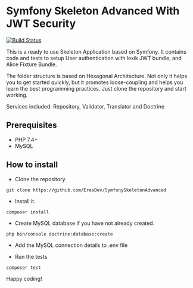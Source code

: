 # Symfony Skeleton Advanced With JWT Security

[![Build Status](https://travis-ci.org/EresDev/AuthenticationService.svg?branch=master)](https://travis-ci.org/EresDev/AuthenticationService)

This is a ready to use Skeleton Application based on Symfony. It contains code and tests to setup User authentication with lexik JWT bundle, and Alice Fixture Bundle.

The folder structure is based on Hexagonal Architecture. Not only it helps you to get started quickly, but it promotes loose-coupling and helps you learn the best programming practices. Just clone the repository and start working.

Services included: Repository, Validator, Translator and Doctrine

## Prerequisites
- PHP 7.4+
- MySQL 

## How to install

- Clone the repository.

`git clone https://github.com/EresDev/SymfonySkeletonAdvanced`

- Install it.

`composer install`

- Create MySQL database if you have not already created.

`php bin/console doctrine:database:create`

- Add the MySQL connection details to .env file

- Run the tests

`composer test`

Happy coding! 
